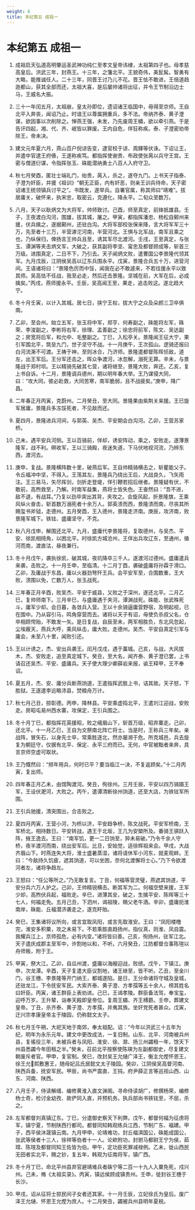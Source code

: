 ```yaml
---
weight: 6
title: 本纪第五 成祖一
---
```


# 本纪第五 成祖一

1. <span id="本纪第五_成祖一-1"></span>
成祖启天弘道高明肇运圣武神功纯仁至孝文皇帝讳棣，太祖第四子也。母孝慈高皇后。洪武三年，封燕王。十三年，之籓北平。王貌奇伟，美髭髯。智勇有大略，能推诚任人。二十三年，同晋王讨乃儿不花。晋王怯不敢进，王倍道趋迤都山，获其全部而还，太祖大喜，是后屡帅诸将出征，并令王节制沿边士马，王威名大振。

2. <span id="本纪第五_成祖一-2"></span>
三十一年闰五月，太祖崩，皇太孙即位，遗诏诸王临国中，毋得至京师。王自北平入奔丧，闻诏乃止。时谙王以尊属拥重兵，多不法。帝纳齐泰、黄子澄谋，欲因事以次削除之。惮燕王强，未发，乃先废周王橚，欲以牵引燕。于是告讦四起，湘、代、齐、岷皆以罪废。王内自危，佯狂称疾。泰、子澄密劝帝除王，帝未决。

3. <span id="本纪第五_成祖一-3"></span>
建文元年夏六月，燕山百户倪谅告变，逮官校于谅、周鐸等伏诛。下诏让王，并遣中官逮王府傣，王遂称疾笃。都指挥使谢贵、布政使张昺以兵守王宫。王密与僧道衍谋，令指挥张玉、硃能潜纳勇士八百人入府守卫。

4. <span id="本纪第五_成祖一-4"></span>
秋七月癸酉，匿壮士端礼门，绐贵，昺入，杀之，遂夺九门。上书天子指泰、子澄为奸臣，并援《祖训》“朝无正臣，内有奸恶，则亲王训兵待命，天子密诏诸王统领镇兵讨平之”。书既发，遂举兵。自署官属，称其师曰“靖难”。拔居庸关，破怀来，执宋忠，取密云，克遵化，降永平。二旬众至数万。

5. <span id="本纪第五_成祖一-5"></span>
八月，天子以耿炳文为大将军，帅师致讨。己酉，师至真定，前锋抵雄县。壬子，王夜渡白沟河，围雄，拔其城，屠之。甲寅，都指挥潘忠、杨松自鄚州来援，伏兵擒之，遂据鄚州，还驻白沟。大将军部校张保来降，言大将军军三十万，先至者十三万，半营滹沱河南，半营河北。王惧与北军战，南军且乘之也，乃纵保归，俾扬言王帅兵且至，诱其军尽北渡河。壬戌，王至真定，与张玉、谭渊等夹击炳文军，大破之，获其副将李坚、甯忠及都督顾成等，斩首三万级。进围真定，二日不下，乃引去。天子闻炳文败，遣曹国公李景隆代领其军。九月戊辰，江阴侯吴高以辽东兵围永平。戊寅，景隆合兵五十万，进营河间。王语诸将曰：“景隆色厉而中馁，闻我在必不敢遽来，不若往援永平以致其师。吴高怯不任战，我至必走，然后还击景隆。坚城在前，大军在后，必成擒矣。”丙戌，燕师援永平。壬辰，吴高闻王至，果走，追击败这。遂北趋大宁。

6. <span id="本纪第五_成祖一-6"></span>
冬十月壬寅，以计入其城。居七日，挟宁王权，拔大宁之众及朵颜三卫卒俱南。

7. <span id="本纪第五_成祖一-7"></span>
乙卯，至会州。始立五军，张玉将中军，郑亨、何寿副之，硃能将左军，硃荣、李浚副之，李彬将右军，徐理、孟善副之；徐忠将前军，陈文、吴达副之；房宽将后军，和允中、毛整副之。丁巳，入松亭关。景隆闻王征大宁，果引军围北平，筑垒九门，世子坚守不战。十一月庚午，王次孤山。逻骑还报曰白河流澌不可渡。王祷于神，至则冰合，乃济师。景隆遣都督陈晖侦敌，道左，出王军后。王分军还击之，晖众争渡河，冰忽解，溺死无算。辛未，与景隆战于郑村坝。王以精骑先破其七营，诸将继至，景隆大败，奔还。乙亥，复上书自诉。十二月，景隆调兵德州，期以明年春大举。王乃谋侵大同，曰：“攻大同，彼必赴救，大同苦寒，南军脆弱，且不战疲矣。”庚申，降广昌。

8. <span id="本纪第五_成祖一-8"></span>
二年春正月丙寅，克蔚州。二月癸丑，至大同。景隆果由紫荆关来援。王已旋军居庸，景隆兵多冻馁死者，不见敌而还。

9. <span id="本纪第五_成祖一-9"></span>
夏四月，景隆进兵河间，与郭英、吴杰、平安期会白沟河。乙卯，王营苏家桥。

10. <span id="本纪第五_成祖一-10"></span>
己未，遇平安兵河侧。王以百骑前，佯却，诱安阵动，乘之，安败走。遂薄景隆军，战不利。暝收军，王以三骑殿，夜迷失道，下马伏地视河流，乃辨东西，渡河去。

11. <span id="本纪第五_成祖一-11"></span>
庚申，复战。景隆横阵数十里，破燕后军。王自帅精骑横击之，斩瞿能父子。令丘福冲中坚，不得入。王荡其左，景隆兵乃绕出王后，大战良久，飞矢雨注。王三易马，矢尽挥剑，剑折走登堤，佯引鞭若招后继者。景隆疑有伏，不敢前，高煦救至，乃解。时南军益集，燕将士皆失色。王奋然曰：“吾不进，敌不退，有战耳。”乃复以劲卒突出其背，夹攻之。会旋风起，折景隆旗，王乘风纵火奋击，斩首数万溺死者十余万人。郭英溃而西，景隆溃而南，尽丧其所赐玺书斧钺，走德州。五月癸酉，王入德州，景隆走济南。庚辰，攻济南，败景隆军城下。铁铉、盛庸坚守，不克。

12. <span id="本纪第五_成祖一-12"></span>
秋八月戊申，解围还北平。九月，盛庸代李景隆将，复取德州，与吴杰、平安、徐凯相掎角，以困北平。时徐凯方城沧州，王佯出兵攻辽东，至通州，循河而南，渡直沽，昼夜兼行。

13. <span id="本纪第五_成祖一-13"></span>
冬十月戊午，袭执徐凯，破其城，夜坑降卒三千人。遂渡河过德州。盛庸遣兵来袭，击败之。十一月壬申，至临清。十二月丁酉，袭破盛庸将孙霖于滑口。乙卯，及庸战于东昌，庸以火器劲弩歼王兵。会平安军至，合围数重，王大败，溃围以免，亡数万人，张玉战死。

14. <span id="本纪第五_成祖一-14"></span>
三年春正月辛酉，败吴杰、平安于威县，又败之于深州，遂还北平。二月乙巳，复帅师南下。三月辛巳，与盛庸遇于夹河，谭渊战死。硃能、张武殊死斗，庸军少却。会日暮，各敛兵入营。王以十余骑逼庸营野宿，及明起视，已在围中。乃从容引马，鸣角穿营而去。诸将以天子有诏，毋使负杀叔父名，仓卒相顾愕贻，不敢发一矢。是日复战，自辰至未，两军相胜负，东北风忽起，尘埃蔽天，燕兵大呼，乘风纵击，庸大败。走德州。吴杰、平安自真定引军与庸会，未至八十里，闻败引还。

15. <span id="本纪第五_成祖一-15"></span>
王以计诱之，杰、安出兵袭王。闰月戊戌，遇于藁城。己亥，与战，大风拔木，杰、安败走，追至真定城下。癸丑，至大名，闻齐泰、黄子澄已罢，上书请召还吴杰、平安、盛庸兵。天子使大理少卿薛岩来报，谕王释甲，王不奉诏。

16. <span id="本纪第五_成祖一-16"></span>
夏五月，杰、安、庸分兵断燕饷道，王遣指挥武胜上书，诘其故。天子怒，下胜狱。王遂遣李远略沛县，焚粮舟万计。

17. <span id="本纪第五_成祖一-17"></span>
秋七月己丑，掠彰德。丙申，降林县。平安乘虚捣北平，王遣刘江迎战，安败走。房昭屯易州西水寨，攻保定，王引兵围之。

18. <span id="本纪第五_成祖一-18"></span>
冬十月丁巳，都指挥花英援昭，败之峨眉山下，斩首万级，昭弃寨走。己卯，还北平。十一月乙巳，王自为文祭南北阵亡将士。当是时，王称兵三年矣。亲战阵，冒矢石，以身先士卒，常乘胜逐北，然亦屡濒于危。所克城邑，兵去旋复为朝廷守，仅据有北平、保定、永平三府而已。无何，中官被黜者来奔，具言京师空虚可取状。

19. <span id="本纪第五_成祖一-19"></span>
王乃慨然曰：“频年用兵，何时已平？要当临江一决，不复返顾矣。”十二月丙寅，复出师。

20. <span id="本纪第五_成祖一-20"></span>
四年春正月乙未，由馆陶渡河。癸丑，徇徐州。三月壬辰，平安以四万骑蹑王军，王设伏淝河，大败之。丙午，遣谭清断徐州饷道，还至大店，为铁铉军所围。

21. <span id="本纪第五_成祖一-21"></span>
王引兵驰援，清突围出，合击败之。

22. <span id="本纪第五_成祖一-22"></span>
夏四月丙寅，王营小河，为桥以济，平安趋争桥，陈文战死。平安军桥南，王军桥北，相持数日。平安转战，遇王于北坂，王几为安槊所及。番骑王骐跃入阵，掖王逸去。王曰：“南军饥，更一二日饷至，猝未易破。”乃令千余人守桥，夜半渡河而南，绕出安军后。比旦，安始觉，适徐辉祖来会。甲戌，大战齐眉山下。时燕连失大将，淮士盛暑蒸湿，诸将请休军小河东，就麦观衅。王曰：“今敌持久饥疲，遮其饷道，可以坐困，奈何北渡懈将士心。”乃下令欲渡河者左，诸将争趋左。

23. <span id="本纪第五_成祖一-23"></span>
王怒曰：“任公等所之。”乃无敢复言。丁丑，何福等营灵璧，燕遮其饷道，平安分兵六万人护之。己卯，王帅精锐横击。断其军为二。何福空壁来援，王军少却，高煦伏兵起，福败走。辛巳，进薄其垒，破之，生擒平安、陈晖等三十七人，何福走免。五月己丑，下泗州，谒祖陵，赐父老牛酒。辛卯，盛庸扼淮南岸，硃能、丘福潜济袭走之，遂克盱贻。

24. <span id="本纪第五_成祖一-24"></span>
癸巳，王集诸将议所向，或言宜取凤阳，或言先取淮安。王曰：“凤阳楼橹完，淮安多积粟，攻之未易下。不若乘胜直趋扬州，指仪真，则淮、凤自震。我耀兵江上，京师孤危，必有内变。”诸将皆曰善。己亥，徇扬州，驻军江北。天子遣庆成郡主至军中，许割地以和，不听。六月癸丑，江防都督佥事陈瑄以舟师叛，附于王。

25. <span id="本纪第五_成祖一-25"></span>
甲寅，祭大江。乙卯，自瓜州渡，盛庸以海艘迎战，败绩。戊午，下镇江。庚申，次龙潭。辛酉，天子复遣大臣议割地，诸王继至，皆不听。乙丑，至金川门，谷王橞、李景隆等开门纳王，都城遂陷。是日，王分命诸将守城及皇城，还驻龙江，下令抚安军民。大索齐泰、黄子澄、方孝孺等五十余人，榜其姓名曰奸臣。丙寅，诸王群臣上表劝进。己巳，王谒孝陵。群臣备法驾，奉宝玺，迎呼万岁。王升辇，诣奉天殿即皇帝位。复周王橚、齐王榑爵。壬申，葬建文皇帝。丁丑，杀齐泰、黄子澄、方孝孺，并夷其族。坐奸党死者甚众。戊寅，迁兴宗孝康皇帝主于陵园，仍称懿文太子。

26. <span id="本纪第五_成祖一-26"></span>
秋七月壬午朔，大祀天地于南郊，奉太祖配。诏：“今年以洪武三十五年为纪，明年为永乐元年。建文中更改成法，一复旧制。山东、北平、河南被兵州县，复徭役三年，未被兵者与凤阳、淮安、徐、滁、扬三州蠲租一年，馀天下州县悉蠲今年田租之半。”癸未，召前北平按察使陈瑛为左副都御史，尽复建文朝废斥者官。甲申，复官制。癸巳，改封吴王允熥广泽王，衡主允熞怀恩王，徐王允熙敷惠王，随母妃吕氏居懿文太子陵园。癸卯，江阴侯吴高督河南、陕西兵备，抚安军民。甲辰，尚书严震直、王钝，府尹薛正言等巡视山西、山东、河南、陕西。

27. <span id="本纪第五_成祖一-27"></span>
八月壬子，侍读解缙、编修黄淮入直文渊阁。寻命侍读胡广，修撰杨荣，编修杨士奇，检讨金幼孜、故俨同入直，并预机务。执兵部尚书铁铉至，不屈，杀之。

28. <span id="本纪第五_成祖一-28"></span>
左军都督刘真镇辽东。丁巳，分遣御史察天下利弊。戊午，都督何福为征虏将军，镇宁夏，节制陕西行都司。都督同知韩观练兵江西，节制广东、福建。甲子，西平侯沐晟镇云南。九月甲申，论靖难功，封丘福淇国公，硃能成国公，张武等侯者十三人，徐祥等伯者十一人。论欸附功，封驸马都尉王宁为侯，茹瑺、陈瑄及都督同知王佐皆为伯。甲午，定功臣死罪减禄例。乙未，徙山西民无田者实北平，赐之钞，复五年，韩观为征南将军，镇广西。

29. <span id="本纪第五_成祖一-29"></span>
冬十月丁巳，命北平州县弃官避靖难兵者硃宁等二百一十九人入粟免死，戍兴州。己未，脩《太祖实录》。丙寅，镇远侯顾成镇贵州。壬申，徙封谷王橞于长沙。

30. <span id="本纪第五_成祖一-30"></span>
甲戌，诏从征将士掠民间子女者还其家。十一月壬辰，立妃徐氏为皇后。废广泽王允熥、怀恩王允熞为庶人。十二月癸丑，蠲被兵州县明年夏税。
